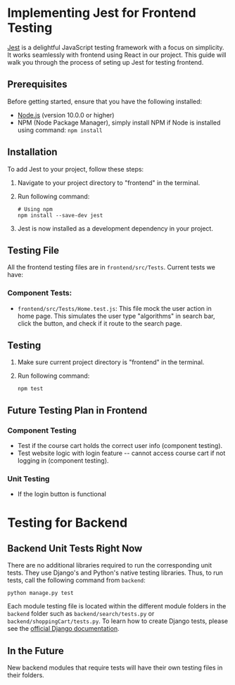 # Implementing Jest for Frontend Testing

[Jest](https://jestjs.io/) is a delightful JavaScript testing framework with a focus on simplicity. It works seamlessly with frontend using React in our project. This guide will walk you through the process of seting up Jest for testing frontend.

## Prerequisites

Before getting started, ensure that you have the following installed:

- [Node.js](https://nodejs.org/) (version 10.0.0 or higher)
- NPM (Node Package Manager), simply install NPM if Node is installed using command:
    ```npm install```

## Installation

To add Jest to your project, follow these steps: 

1. Navigate to your project directory to "frontend" in the terminal.

2. Run following command:

    ```
    # Using npm
    npm install --save-dev jest
    ```

3. Jest is now installed as a development dependency in your project.

## Testing File

All the frontend testing files are in `frontend/src/Tests`. Current tests we have:

### Component Tests:
- `frontend/src/Tests/Home.test.js`: This file mock the user action in home page. This simulates the user type "algorithms" in search bar, click the button, and check if it route to the search page. 

## Testing

1. Make sure current project directory is "frontend" in the terminal.

2. Run following command:

    ```npm test```

## Future Testing Plan in Frontend
### Component Testing
- Test if the course cart holds the correct user info (component testing).
- Test website logic with login feature -- cannot access course cart if not logging in (component testing).
### Unit Testing
- If the login button is functional

# Testing for Backend

## Backend Unit Tests Right Now
There are no additional libraries required to run the corresponding unit tests. They use Django's and Python's native testing libraries. Thus, to run tests, call the following command from `backend`:

`python manage.py test`

Each module testing file is located within the different module folders in the `backend` folder 
such as `backend/search/tests.py` or `backend/shoppingCart/tests.py`. To learn how to create Django tests, please see the [official Django documentation](https://docs.djangoproject.com/en/5.0/topics/testing/overview/).

## In the Future
New backend modules that require tests will have their own testing files in their folders.
